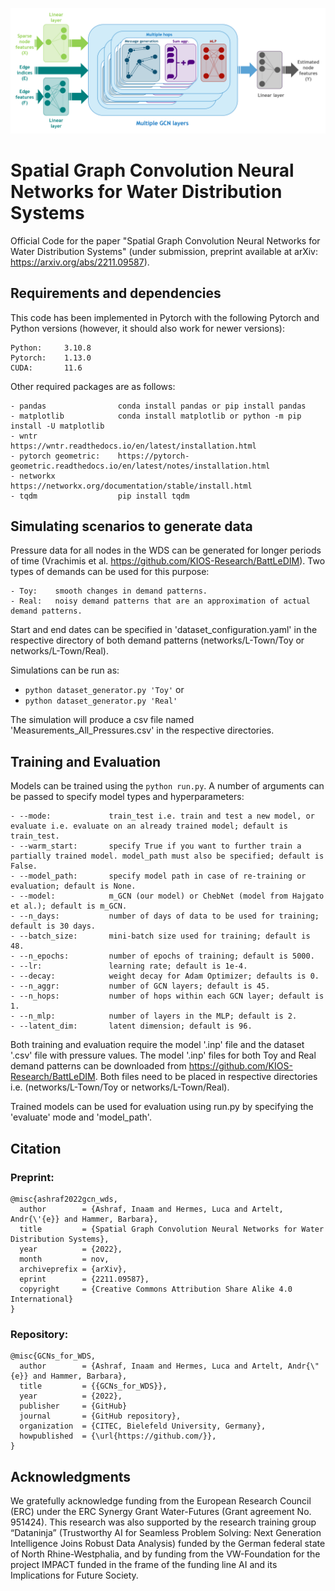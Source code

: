 ![](m_GCN.png)

# Spatial Graph Convolution Neural Networks for Water Distribution Systems

Official Code for the paper "Spatial Graph Convolution Neural Networks for Water Distribution Systems" (under submission, preprint available at arXiv: https://arxiv.org/abs/2211.09587).

## Requirements and dependencies

This code has been implemented in Pytorch with the following Pytorch and Python versions (however, it should also work for newer versions):
```
Python:     3.10.8 
Pytorch:    1.13.0 
CUDA:       11.6
```

Other required packages are as follows:
```
- pandas                conda install pandas or pip install pandas
- matplotlib            conda install matplotlib or python -m pip install -U matplotlib
- wntr                  https://wntr.readthedocs.io/en/latest/installation.html
- pytorch geometric:    https://pytorch-geometric.readthedocs.io/en/latest/notes/installation.html 
- networkx              https://networkx.org/documentation/stable/install.html
- tqdm                  pip install tqdm
```

## Simulating scenarios to generate data

Pressure data for all nodes in the WDS can be generated for longer periods of time (Vrachimis et al. https://github.com/KIOS-Research/BattLeDIM). Two types of demands can be used for this purpose:
```
- Toy:    smooth changes in demand patterns.
- Real:   noisy demand patterns that are an approximation of actual demand patterns.
```

Start and end dates can be specified in 'dataset_configuration.yaml' in the respective directory of both demand patterns (networks/L-Town/Toy or networks/L-Town/Real).

Simulations can be run as:
- `python dataset_generator.py 'Toy'` or 
- `python dataset_generator.py 'Real'`

The simulation will produce a csv file named 'Measurements_All_Pressures.csv' in the respective directories. 

## Training and Evaluation

Models can be trained using the `python run.py`. A number of arguments can be passed to specify model types and hyperparameters:
```
- --mode:             train_test i.e. train and test a new model, or evaluate i.e. evaluate on an already trained model; default is train_test.
- --warm_start:       specify True if you want to further train a partially trained model. model_path must also be specified; default is False. 
- --model_path:       specify model path in case of re-training or evaluation; default is None.
- --model:            m_GCN (our model) or ChebNet (model from Hajgato et al.); default is m_GCN.
- --n_days:           number of days of data to be used for training; default is 30 days.
- --batch_size:       mini-batch size used for training; default is 48.
- --n_epochs:         number of epochs of training; default is 5000.
- --lr:               learning rate; default is 1e-4.
- --decay:            weight decay for Adam Optimizer; defaults is 0.
- --n_aggr:           number of GCN layers; default is 45.
- --n_hops:           number of hops within each GCN layer; default is 1.
- --n_mlp:            number of layers in the MLP; default is 2.
- --latent_dim:       latent dimension; default is 96.
```

Both training and evaluation require the model '.inp' file and the dataset '.csv' file with pressure values. The model '.inp' files for both Toy and Real demand patterns can be downloaded from https://github.com/KIOS-Research/BattLeDIM. Both files need to be placed in respective directories i.e. (networks/L-Town/Toy or networks/L-Town/Real).

Trained models can be used for evaluation using run.py by specifying the 'evaluate' mode and 'model_path'.

## Citation
### Preprint:
```
@misc{ashraf2022gcn_wds,
  author        = {Ashraf, Inaam and Hermes, Luca and Artelt, Andr{\'{e}} and Hammer, Barbara},
  title         = {Spatial Graph Convolution Neural Networks for Water Distribution Systems},
  year          = {2022},
  month         = nov,
  archiveprefix = {arXiv},
  eprint        = {2211.09587},
  copyright     = {Creative Commons Attribution Share Alike 4.0 International}
}
```
### Repository:
```
@misc{GCNs_for_WDS,
  author        = {Ashraf, Inaam and Hermes, Luca and Artelt, Andr{\"{e}} and Hammer, Barbara},
  title         = {{GCNs_for_WDS}},
  year          = {2022},
  publisher     = {GitHub}
  journal       = {GitHub repository},
  organization  = {CITEC, Bielefeld University, Germany},
  howpublished  = {\url{https://github.com/}},
}
```


## Acknowledgments
We gratefully acknowledge funding from the European
Research Council (ERC) under the ERC Synergy Grant Water-Futures (Grant
agreement No. 951424). This research was also supported by the research training
group “Dataninja” (Trustworthy AI for Seamless Problem Solving: Next Generation Intelligence Joins Robust Data Analysis) funded by the German federal
state of North Rhine-Westphalia, and by funding from the VW-Foundation for
the project IMPACT funded in the frame of the funding line AI and its Implications for Future Society.
 